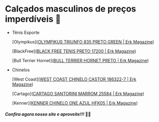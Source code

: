 # Calçados masculinos de preços imperdíveis :shopping_cart:

- Tênis Esporte

   [Olympikus]([OLYMPIKUS TRIUNFO 835 PRETO GREEN | Erk Magazine](https://www.erkmagazine.com.br/produto/379244/olympikustriunfo-835-preto-green))

   [BlackFree]([BLACK FREE TENIS PRETO 17200 | Erk Magazine](https://www.erkmagazine.com.br/produto/375390/black-free-tenis-preto-17200))

   [Bull Terrier Hornet]([BULL TERRIER HORNET PRETO | Erk Magazine](https://www.erkmagazine.com.br/produto/355565/bull-terrier-hornet-preto)) 



- Chinelos 

  [West Coast]([WEST COAST CHINELO CASTOR 186322-7 | Erk Magazine](https://www.erkmagazine.com.br/produto/334341/west-coast-chinelo-castor-186322-7))

  [Cartago]([CARTAGO SANTORINI MARROM 25584 | Erk Magazine](https://www.erkmagazine.com.br/produto/337489/cartago-santorini-marrom-25584))

  [Kenner]([KENNER CHINELO ONE AZUL HFK05 | Erk Magazine](https://www.erkmagazine.com.br/produto/379224/kenner-chinelo-one-azul-hfk05))

#### _Confira agora nosso site e aproveite!!!_ :running_man: 